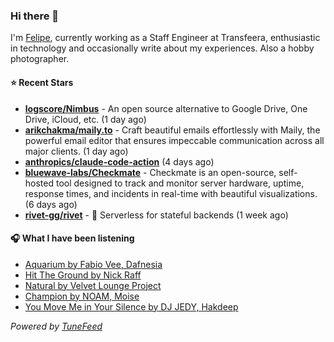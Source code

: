 ### Hi there 👋

I'm [Felipe](https://felipevm.com), currently working as a Staff Engineer at Transfeera, enthusiastic in technology and occasionally write about my experiences. Also a hobby photographer.

#### ⭐ Recent Stars
- **[logscore/Nimbus](https://github.com/logscore/Nimbus)** - An open source alternative to Google Drive, One Drive, iCloud, etc. (1 day ago)
- **[arikchakma/maily.to](https://github.com/arikchakma/maily.to)** - Craft beautiful emails effortlessly with Maily, the powerful email editor that ensures impeccable communication across all major clients. (1 day ago)
- **[anthropics/claude-code-action](https://github.com/anthropics/claude-code-action)** (4 days ago)
- **[bluewave-labs/Checkmate](https://github.com/bluewave-labs/Checkmate)** - Checkmate is an open-source, self-hosted tool designed to track and monitor server hardware, uptime, response times, and incidents in real-time with beautiful visualizations. (6 days ago)
- **[rivet-gg/rivet](https://github.com/rivet-gg/rivet)** - 🔩 Serverless for stateful backends (1 week ago)

#### 🎧 What I have been listening
- [Aquarium by Fabio Vee, Dafnesia](https://open.spotify.com/track/1LaCTAwXhXDDEePQb4Rabn)
- [Hit The Ground by Nick Raff](https://open.spotify.com/track/2iWJTXzBPvMu6x7qA9onF1)
- [Natural by Velvet Lounge Project](https://open.spotify.com/track/4R6sdsnM4sapDV8YL0CCtH)
- [Champion by NOAM, Moise](https://open.spotify.com/track/2xSNtkwrWegJG3cqIB21q0)
- [You Move Me in Your Silence by DJ JEDY, Hakdeep](https://open.spotify.com/track/3yyW6vuYbmOKrSQ9rr6mFk)

_Powered by [TuneFeed](https://tunefeed.app?ref=github.com)_
